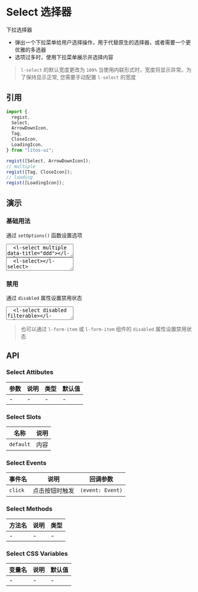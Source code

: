 # Select 选择器

下拉选择器

- 弹出一个下拉菜单给用户选择操作，用于代替原生的选择器，或者需要一个更优雅的多选器
- 选项过多时，使用下拉菜单展示并选择内容

> `l-select` 的默认宽度更改为 `100%` 当使用内联形式时，宽度将显示异常。为了保持显示正常, 您需要手动配置 `l-select` 的宽度

## 引用

```js
import {
  regist,
  Select,
  ArrowDownIcon,
  Tag,
  CloseIcon,
  LoadingIcon,
} from "litos-ui";

regist([Select, ArrowDownIcon]);
// multiple
regist([Tag, CloseIcon]);
// loading
regist([LoadingIcon]);
```

## 演示

<script setup>
  import { $, iterate } from 'ph-utils/dom';
  import { onMounted, onUnmounted, nextTick } from 'vue';
  const fruits = ["苹果", "香蕉", "橙子", "葡萄", "柠檬", "草莓", "樱桃", "芒果", "猕猴桃", "杨梅", "菠萝", "西瓜", "哈密瓜", "桃子", "梨", "柿子", "榴莲", "椰子", "龙眼", "荔枝"];
  const options = fruits.map((item, i) => { return { value: i, label: item } });

  let $selects;

  onMounted(() => {
    if (!import.meta.env.SSR) {
      nextTick(() => {
        $selects = $('l-select');
        if ($selects && $selects.length > 0) {
          iterate($selects, (el) => {
            el.setOptions(options);
          });
          $selects[0].value = [0, 1];
        }
      });
    }
  });

  onUnmounted(() => {
    $selects = null;
  });
</script>

### 基础用法

通过 `setOptions()` 函数设置选项

<ClientOnly>
<l-code-preview>
<textarea lang="html">
  <l-select multiple data-title="ddd"></l-select>
</textarea>
<div class="source">
<textarea lang="html">
  <l-select></l-select>
</textarea>
</div>
</l-code-preview>
</ClientOnly>

### 禁用

通过 `disabled` 属性设置禁用状态

<ClientOnly>
<l-code-preview>
<textarea lang="html">
  <l-select disabled filterable></l-select>
</textarea>
</l-code-preview>
</ClientOnly>

> 也可以通过 `l-form-item` 或 `l-form-item` 组件的 `disabled` 属性设置禁用状态

## API

### Select Attibutes

<!-- prettier-ignore -->
| 参数 | 说明 | 类型 | 默认值 |
| --- | --- | --- | --- |
| - | - | - | - |

### Select Slots

<!-- prettier-ignore -->
| 名称 | 说明 |
| --- | --- |
| `default` | 内容 |

### Select Events

<!-- prettier-ignore -->
| 事件名 | 说明 | 回调参数 |
| --- | --- | --- |
| `click` | 点击按钮时触发 | `(event: Event)` |

### Select Methods

<!-- prettier-ignore -->
| 方法名 | 说明 | 类型 |
| --- | --- | --- |
| - | - | - |

### Select CSS Variables

<!-- prettier-ignore -->
| 变量名 | 说明 | 默认值 |
| --- | --- | --- |
| - | - | - |
